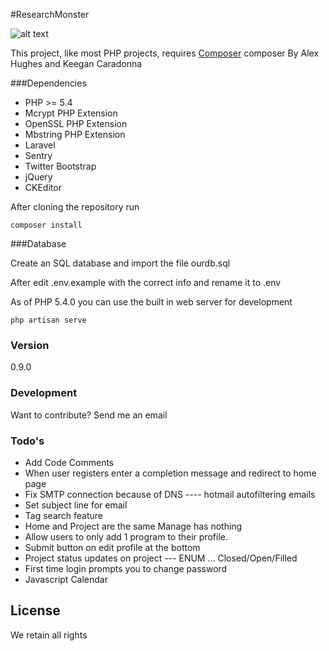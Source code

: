#ResearchMonster

![alt text](https://magnum.travis-ci.com/g0ddish/RM.svg?token=71LB4aGjdWr4qqUq2zPS&branch=master "Travis CI")

This project, like most PHP projects, requires [Composer](https://getcomposer.org)
composer 
By Alex Hughes and Keegan Caradonna

###Dependencies

- PHP >= 5.4
- Mcrypt PHP Extension
- OpenSSL PHP Extension
- Mbstring PHP Extension
- Laravel
- Sentry
- Twitter Bootstrap
- jQuery
- CKEditor

After cloning the repository run

```
composer install
```

###Database

Create an SQL database and import the file ourdb.sql

After edit .env.example with the correct info and rename it to .env

As of PHP 5.4.0 you can use the built in web server for development

```
php artisan serve
```

### Version
0.9.0


### Development

Want to contribute? Send me an email


### Todo's

 - Add Code Comments
 - When user registers enter a completion message and redirect to home page
 - Fix SMTP connection because of DNS ---- hotmail autofiltering emails
 - Set subject line for email
 - Tag search feature
 - Home and Project are the same Manage has nothing
 - Allow users to only add 1 program to their profile.
 - Submit button on edit profile at the bottom
 - Project status updates on project --- ENUM … Closed/Open/Filled
 - First time login prompts you to change password
 - Javascript Calendar

License
----

We retain all rights


